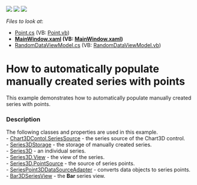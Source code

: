 <!-- default badges list -->
![](https://img.shields.io/endpoint?url=https://codecentral.devexpress.com/api/v1/VersionRange/128568619/16.2.3%2B)
[![](https://img.shields.io/badge/Open_in_DevExpress_Support_Center-FF7200?style=flat-square&logo=DevExpress&logoColor=white)](https://supportcenter.devexpress.com/ticket/details/T461323)
[![](https://img.shields.io/badge/📖_How_to_use_DevExpress_Examples-e9f6fc?style=flat-square)](https://docs.devexpress.com/GeneralInformation/403183)
<!-- default badges end -->
<!-- default file list -->
*Files to look at*:

* [Point.cs](./CS/Bar3DChart/Model/Point.cs) (VB: [Point.vb](./VB/Bar3DChart/Model/Point.vb))
* **[MainWindow.xaml](./CS/Bar3DChart/View/MainWindow.xaml) (VB: [MainWindow.xaml](./VB/Bar3DChart/View/MainWindow.xaml))**
* [RandomDataViewModel.cs](./CS/Bar3DChart/ViewModel/RandomDataViewModel.cs) (VB: [RandomDataViewModel.vb](./VB/Bar3DChart/ViewModel/RandomDataViewModel.vb))
<!-- default file list end -->
# How to automatically populate manually created series with points


This example demonstrates how to automatically populate manually created series with points.


<h3>Description</h3>

<p>The following classes and properties are used in this example.<br>- <a href="https://documentation.devexpress.com/#WPF/DevExpressXpfChartsChart3DControl_SeriesSourcetopic">Chart3DContol.SeriesSource</a>&nbsp;- the&nbsp;series source of the Chart3D control.<br>- <a href="https://documentation.devexpress.com/#WPF/clsDevExpressXpfChartsSeries3DStoragetopic">Series3DStorage</a>&nbsp;- the storage of manually created&nbsp;series.<br>- <a href="https://documentation.devexpress.com/#WPF/clsDevExpressXpfChartsSeries3Dtopic">Series3D</a>&nbsp;- an individual series.<br>- <a href="https://documentation.devexpress.com/#WPF/DevExpressXpfChartsSeries3DBase_Viewtopic">Series3D.View</a>&nbsp;- the view of the series.<br>- <a href="https://documentation.devexpress.com/#WPF/DevExpressXpfChartsSeries3D_PointSourcetopic">Series3D.PointSource</a>&nbsp;- the source of series points.<br>- <a href="https://documentation.devexpress.com/#WPF/clsDevExpressXpfChartsSeriesPoint3DDataSourceAdaptertopic">SeriesPoint3DDataSourceAdapter</a>&nbsp;- converts data objects to series points.<br>- <a href="https://documentation.devexpress.com/#WPF/clsDevExpressXpfChartsBar3DSeriesViewtopic">Bar3DSeriesView</a>&nbsp;- the&nbsp;<strong>Bar</strong>&nbsp;series view.</p>

<br/>


